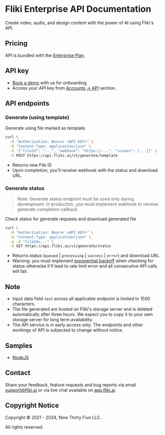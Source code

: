 # Fliki Enterprise API Documentation
Create video, audio, and design content with the power of AI using Fliki's API.

## Pricing
API is bundled with the [Enterprise Plan](https://fliki.ai/enterprise).

## API key
- [Book a demo](https://fliki.ai/enterprise) with us for onboarding.
- Access your API key from [Accounts → API](https://app.fliki.ai/account/api) section.

## API endpoints

### Generate (using template)

Generate using file marked as template.

```bash
curl \
  -H "Authorization: Bearer <API KEY>" \
  -H "Content-Type: application/json" \
  -d '{"fileId": "...", "webhook": "https://...", "scenes": [...]}' \
  -X POST https://api.fliki.ai/v1/generate/template
```

- Returns new File ID
- Upon completion, you'll receive webhook with the status and download URL.

### Generate status

> Note: Generate status endpoint must be used only during development. In production, you must implement webhook to receive generate completion callback.

Check status for generate requests and download generated file
```bash
curl \
  -H "Authorization: Bearer <API KEY>" \
  -H "Content-Type: application/json" \
  -G -d "fileId=..." \
  -X GET https://api.fliki.ai/v1/generate/status
```

- Returns status (`queued` | `processing` | `success` | `error`) and download URL.
- Warning: you must implement [exponential backoff](https://en.wikipedia.org/wiki/Exponential_backoff) when checking for status otherwise it'll lead to rate limit error and all consecutive API calls will fail.

## Note
- Input data field `text` across all applicable endpoint is limited to 1500 characters.
- The file generated are hosted on Fliki's storage server and is deleted automatically after three hours. We expect you to copy it to your own storage server for long term availability.
- The API service is in early access only. The endpoints and other workings of API is subjected to change without notice.

## Samples
- [NodeJS](./samples/node)

## Contact
Share your feedback, feature requests and bug reports via email [support@fliki.ai](mailto:support@fliki.ai) or via live chat available on [app.fliki.ai](https://app.fliki.ai).

## Copyright Notice

Copyright © 2021 - 2024, Nine Thirty Five LLC.

All rights reserved.
